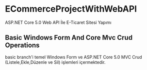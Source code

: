 # ECommerceProjectWithWebAPI
ASP.NET Core 5.0 Web API İle E-Ticaret Sitesi Yapımı 

## Basic Windows Form And Core Mvc Crud Operations
basic branch'i temel Windows Form ve ASP.NET Core 5.0 MVC Crud (Listele,Ekle,Düzenle ve Sil) işlemleri  içermektedir.
